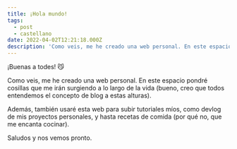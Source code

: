 ```yaml
---
title: ¡Hola mundo!
tags:
  - post
  - castellano
date: 2022-04-02T12:21:18.000Z
description: 'Como veis, me he creado una web personal. En este espacio pondré cosillas que me irán surgiendo a lo largo de la vida (bueno, creo que todos entendemos el concepto de blog a estas alturas).'
---
```


¡Buenas a todes! 😼

Como veis, me he creado una web personal. En este espacio pondré cosillas que me irán surgiendo a lo largo de la vida (bueno, creo que todos entendemos el concepto de blog a estas alturas).

Además, también usaré esta web para subir tutoriales míos, como devlog de mis proyectos personales, y hasta recetas de comida (por qué no, que me encanta cocinar).

Saludos y nos vemos pronto.
